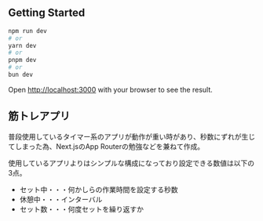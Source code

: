 ## Getting Started

```bash
npm run dev
# or
yarn dev
# or
pnpm dev
# or
bun dev
```

Open [http://localhost:3000](http://localhost:3000) with your browser to see the result.

## 筋トレアプリ

普段使用しているタイマー系のアプリが動作が重い時があり、秒数にずれが生じてしまった為、Next.jsのApp Routerの勉強などを兼ねて作成。  

使用しているアプリよりはシンプルな構成になっており設定できる数値は以下の3点。

* セット中・・・何かしらの作業時間を設定する秒数
* 休憩中・・・インターバル
* セット数・・・何度セットを繰り返すか